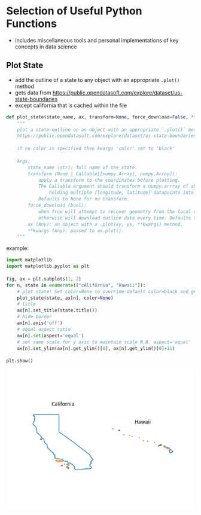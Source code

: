# Selection of Useful Python Functions

- includes miscellaneous tools and personal implementations of key concepts in data science

## Plot State
- add the outline of a state to any object with an appropriate `.plot()` method
- gets data from https://public.opendatasoft.com/explore/dataset/us-state-boundaries
- except california that is cached within the file

```python
def plot_state(state_name, ax, transform=None, force_download=False, **kwargs) -> None:
    """
    plot a state outline on an object with an appropriate `.plot()` method  using data from
    https://public.opendatasoft.com/explore/dataset/us-state-boundaries/

    if no color is specified then kwargs 'color' set to 'black'

    Args:
        state_name (str): full name of the state.
        transform (None | Callable[[numpy.Array], numpy.Array]):
            apply a transform to the coordinates before plotting.
            The Callable argument should transform a numpy.arrray of shape (n, 2)
                holding multiple [longitude, latitude] datapoints into another (n, 2) array.
            Defaults to None for no transform.
        force_download (bool):
            when True will attempt to recover geometry from the local cache before downloading
            otherwise will download outline data every time. Defaults to False.
        ax (Any): an object with a .plot(xy, ys, **kwargs) method.
        **kwargs (Any): passed to ax.plot().
    """
```

example:
```python
import matplotlib
import matplotlib.pyplot as plt

fig, ax = plt.subplots(1, 2)
for n, state in enumerate(["cAlifOrnia", "Hawaii"]):
    # plot state! Set color=None to override default color=black and get multicolor outlines
    plot_state(state, ax[n], color=None)
    # title
    ax[n].set_title(state.title())
    # hide border
    ax[n].axis('off')
    # equal aspect ratio
    ax[n].set(aspect='equal')
    # set same scale for y axis to maintain scale N.B. aspect='equal'
    ax[n].set_ylim(ax[n].get_ylim()[0], ax[n].get_ylim()[0]+11)

plt.show()
```
<img src="plot_state.png" alt="Plot of California and Hawaii using the plot_state() function."/>